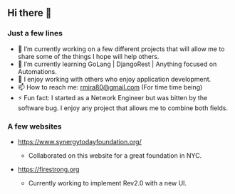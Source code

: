 ## Hi there 👋

### Just a few lines

- 🔭 I’m currently working on a few different projects that will allow me to share some of the things I hope will help others.
- 🌱 I’m currently learning GoLang | DjangoRest | Anything focused on Automations.
- 👯 I enjoy working with others who enjoy application development.
- 📫 How to reach me: rmira80@gmail.com (For time time being)
- ⚡ Fun fact: I started as a Network Engineer but was bitten by the software bug. I enjoy any project that allows me to combine both fields.


### A few websites

- https://www.synergytodayfoundation.org/
  - Collaborated on this website for a great foundation in NYC.

- https://firestrong.org
  - Currently working to implement Rev2.0 with a new UI.
